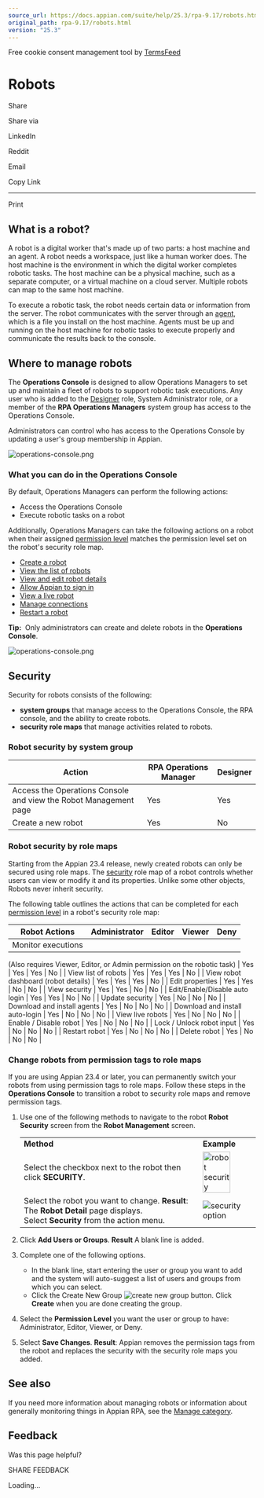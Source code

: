 ```yaml
---
source_url: https://docs.appian.com/suite/help/25.3/rpa-9.17/robots.html
original_path: rpa-9.17/robots.html
version: "25.3"
---
```


Free cookie consent management tool by [TermsFeed](https://www.termsfeed.com/)

# Robots

Share

Share via

LinkedIn

Reddit

Email

Copy Link

* * *

Print

## What is a robot?

A robot is a digital worker that's made up of two parts: a host machine and an agent. A robot needs a workspace, just like a human worker does. The host machine is the environment in which the digital worker completes robotic tasks. The host machine can be a physical machine, such as a separate computer, or a virtual machine on a cloud server. Multiple robots can map to the same host machine.

To execute a robotic task, the robot needs certain data or information from the server. The robot communicates with the server through an [agent](agents.html), which is a file you install on the host machine. Agents must be up and running on the host machine for robotic tasks to execute properly and communicate the results back to the console.

## Where to manage robots

The **Operations Console** is designed to allow Operations Managers to set up and maintain a fleet of robots to support robotic task executions. Any user who is added to the [Designer](../User_Roles.html#designer-role) role, System Administrator role, or a member of the **RPA Operations Managers** system group has access to the Operations Console.

Administrators can control who has access to the Operations Console by updating a user's group membership in Appian.

![operations-console.png](images/ops-console-auto.gif)

### What you can do in the Operations Console

By default, Operations Managers can perform the following actions:

-   Access the Operations Console
-   Execute robotic tasks on a robot

Additionally, Operations Managers can take the following actions on a robot when their assigned [permission level](../object-security.html#permission-levels-in-role-maps) matches the permission level set on the robot's security role map.

-   [Create a robot](manage-robots-installation-config.html#create-a-robot)
-   [View the list of robots](manage-robots.html#view-the-list-of-robots)
-   [View and edit robot details](manage-robots.html#view-robot-details)
-   [Allow Appian to sign in](manage-robots-installation-config.html#allow-appian-to-sign-in)
-   [View a live robot](manage-robots.html#view-a-live-robot)
-   [Manage connections](manage-robots-installation-config.html#manage-connection)
-   [Restart a robot](manage-robots.html#restart-a-robot)

**Tip:**  Only administrators can create and delete robots in the **Operations Console**.

![operations-console.png](images/operations-console.png)

## Security

Security for robots consists of the following:

-   **system groups** that manage access to the Operations Console, the RPA console, and the ability to create robots.
-   **security role maps** that manage activities related to robots.

### Robot security by system group

| Action | RPA Operations Manager | Designer |
| --- | --- | --- |
| Access the Operations Console and view the Robot Management page | Yes | Yes |
| Create a new robot | Yes | No |

### Robot security by role maps

Starting from the Appian 23.4 release, newly created robots can only be secured using role maps. The [security](../object-security.html) role map of a robot controls whether users can view or modify it and its properties. Unlike some other objects, Robots never inherit security.

The following table outlines the actions that can be completed for each [permission level](../object-security.html#permission-levels-in-role-maps) in a robot's security role map:

| Robot Actions | Administrator | Editor | Viewer | Deny |
| --- | --- | --- | --- | --- |
| Monitor executions

(Also requires Viewer, Editor, or Admin permission on the robotic task) | Yes | Yes | Yes | No |
| View list of robots | Yes | Yes | Yes | No |
| View robot dashboard (robot details) | Yes | Yes | Yes | No |
| Edit properties | Yes | Yes | No | No |
| View security | Yes | Yes | No | No |
| Edit/Enable/Disable auto login | Yes | Yes | No | No |
| Update security | Yes | No | No | No |
| Download and install agents | Yes | No | No | No |
| Download and install auto-login | Yes | No | No | No |
| View live robots | Yes | No | No | No |
| Enable / Disable robot | Yes | No | No | No |
| Lock / Unlock robot input | Yes | No | No | No |
| Restart robot | Yes | No | No | No |
| Delete robot | Yes | No | No | No |

### Change robots from permission tags to role maps

If you are using Appian 23.4 or later, you can permanently switch your robots from using permission tags to role maps. Follow these steps in the **Operations Console** to transition a robot to security role maps and remove permission tags.

1.  Use one of the following methods to navigate to the robot **Robot Security** screen from the **Robot Management** screen.

    <table class="appianTable table table-striped"><tbody><tr><td><strong>Method</strong></td><td><strong>Example</strong></td></tr><tr><td>Select the checkbox next to the robot then click <strong>SECURITY</strong>.</td><td><img src="images/robot-security-steps.png" alt="robot security" class="screenshot" style="width:75%"></td></tr><tr><td>Select the robot you want to change. <strong>Result</strong>: The <strong>Robot Detail</strong> page displays.<br>Select <strong>Security</strong> from the action menu.</td><td><img src="images/actionMenu-security.png" alt="security option"></td></tr></tbody></table>

2.  Click **Add Users or Groups**.
    **Result** A blank line is added.
3.  Complete one of the following options.
    -   In the blank line, start entering the user or group you want to add and the system will auto-suggest a list of users and groups from which you can select.
    -   Click the Create New Group ![create new group](images/createNewGroup-btn.png) button. Click **Create** when you are done creating the group.
4.  Select the **Permission Level** you want the user or group to have: Administrator, Editor, Viewer, or Deny.
5.  Select **Save Changes**.
    **Result**: Appian removes the permission tags from the robot and replaces the security with the security role maps you added.

## See also

If you need more information about managing robots or information about generally monitoring things in Appian RPA, see the [Manage category](manage-robots.html).

## Feedback

Was this page helpful?

SHARE FEEDBACK

Loading...